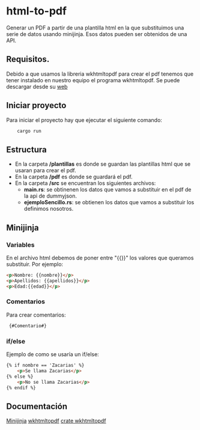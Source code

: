 # html-to-pdf
Generar un PDF a partir de una plantilla html en la que substituimos una serie de datos usando minijinja. Esos datos pueden ser obtenidos de una API.

## Requisitos.

Debido a que usamos la libreria wkhtmltopdf para crear el pdf tenemos que tener instalado en nuestro equipo el programa wkhtmltopdf. Se puede descargar desde su [web](https://wkhtmltopdf.org/downloads.html) 

## Iniciar proyecto

Para iniciar el proyecto hay que ejecutar el siguiente comando:
```rust 
    cargo run
```
## Estructura

- En la carpeta **/plantillas** es donde se guardan las plantillas html que se usaran para crear el pdf.
- En la carpeta **/pdf** es donde se guardará el pdf.
- En la carpeta **/src** se encuentran los siguientes archivos:
    - **main.rs**: se obtinenen los datos que vamos a substituir en el pdf de la api de dummyjson.
    - **ejemploSencillo.rs**: se obtienen los datos que vamos a substituir los definimos nosotros.

## Minijinja

### Variables
En el archivo html debemos de poner entre "{{}}" los valores que queramos substituir. Por ejemplo:

```html
<p>Nombre: {{nombre}}</p>
<p>Apellidos: {{apellidos}}</p>
<p>Edad:{{edad}}</p>
```
### Comentarios
Para crear comentarios:

```html
 {#Comentario#}
 ```

### if/else
Ejemplo de como se usaría un if/else:
```html
{% if nombre == 'Zacarias' %}
    <p>Se llama Zacarias</p>
{% else %}
    <p>No se llama Zacarias</p>
{% endif %}
```
## Documentación
[Minijinja](https://docs.rs/minijinja/latest/minijinja/index.html)
[wkhtmltopdf](https://wkhtmltopdf.org/)
[crate wkhtmltopdf](https://crates.io/crates/wkhtmltopdf)
